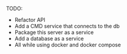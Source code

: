 TODO: 
* Refactor API
* Add a CMD service that connects to the db
* Package this server as a service
* Add a database as a service
* All while using docker and docker compose

